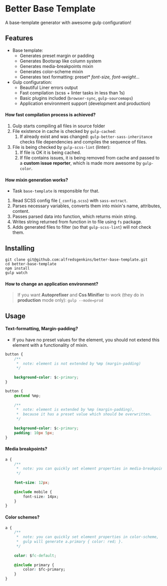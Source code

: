 # Better Base Template

A base-template generator with awesome gulp configuration!

## Features

- Base template:
    - Generates preset margin or padding 
    - Generates Bootsrap like column system
    - Generates media-breakpoints mixin
    - Generates color-scheme mixin
    - Generates text formatting: preset* *font-size, font-weight...*
- Gulp configuration:
    - Beautiful Liner errors output
    - Fast compilation (scss + linter tasks in less than 1s)
    - Basic plugins included (`browser-sync`, `gulp-sourcemaps`)
    - Application environment support (development and production)

#### How fast compilation process is achieved?

1) Gulp starts compiling all files in source folder
2) File existence in cache is checked by `gulp-cached`:
   1) If already exist and was changed: `gulp-better-sass-inheritance` checks file dependencies and compiles the sequence of files.
3) File is being checked by `gulp-scss-lint` (linter):
    1) If file is OK it is being cached.
    2) If file contains issues, it is being removed from cache and passed to a **custom issue reporter**, which is made more awesome by `gulp-color`.

#### How mixin generation works?

- Task `base-template` is responsible for that. 

1) Read SCSS config file (`_config.scss`) with `sass-extract`.
2) Parses necessary variables, converts them into mixin's name, attributes, content.
3) Passes parsed data into function, which returns mixin string.
4) Writes string returned from function in to file using `fs` package.
5) Adds generated files to filter (so that `gulp-scss-lint`) will not check them.

## Installing

```
git clone git@github.com:alfredsgenkins/better-base-template.git
cd better-base-template
npm install
gulp watch
```

#### How to change an application environment?

> If you want **Autoprefixer** and **Css Minifier** to work (they do in **production** mode only): `gulp --mode=prod`

## Usage

#### Text-formatting, Margin-padding?

- If you have no preset values for the element, you should not extend this element with a functionality of mixin.

```css
button {
    /** 
     *  note: element is not extended by %mp (margin-padding)
     */
      
    background-color: $c-primary;
}
```

```css
button {
    @extend %mp;
    
    /** 
     *  note: element is extended by %mp (margin-padding), 
     *  because it has a preset value which should be overwritten.
     */
    
    background-color: $c-primary;
    padding: 10px 5px;
}
```

#### Media breakpoints?

```css
a {  
    /** 
     *  note: you can quickly set element properties in media-breakpoint scope.
     */
    
    font-size: 12px;
    
    @include mobile {
        font-size: 14px;
    }
}
```

#### Color schemes?

```css
a {  
    /** 
     *  note: you can quickly set element properties in color-scheme,
     *  gulp will generate a.primary { color: red; }.
     */
    
    color: $fc-default;
    
    @include primary {
        color: $fc-primary;
    }
}
```
